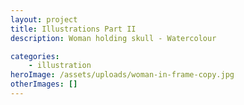 ```yaml
---
layout: project
title: Illustrations Part II
description: Woman holding skull - Watercolour

categories:
    - illustration
heroImage: /assets/uploads/woman-in-frame-copy.jpg
otherImages: []
---
```

